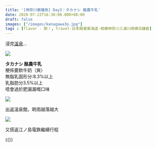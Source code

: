 ```yaml
---
title: '[神奈川衝撞旅] Day3：タカナシ 酪農牛乳'
date: 2020-07-22T16:30:00.000+08:00
draft: false
images: ["/images/kanagawa3o.jpg"]
tags : [flavor - 飲！, travel-日本関東東海道-相模神奈川三浦川崎横浜鎌倉]
---
```


浸完[溫泉](https://hidie.net/kanagawa3n/)...

![](/images/kanagawa3o1.jpg)

**タカナシ 酪農牛乳**  
梗係要飲牛奶（爽）  
無脂乳固形分:8.3%以上  
乳脂肪分3.5%以上  
唔會過於肥漏漏嘅口味

![](/images/kanagawa3o1.jpg)

出返溫泉館，啲雨越落越大

![](/images/kanagawa3o1.jpg)

又搭返江ノ島電鉄繼續行程


{{<kanagawa>}}
